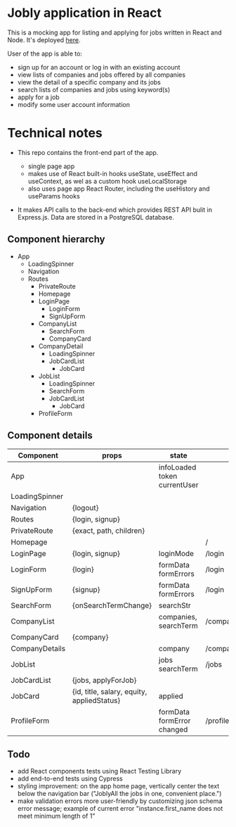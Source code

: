 # Jobly application in React

This is a mocking app for listing and applying for jobs written in React and Node. It's deployed [here](https://jobly.wuyiwang.me/).

User of the app is able to:

- sign up for an account or log in with an existing account
- view lists of companies and jobs offered by all companies
- view the detail of a specific company and its jobs
- search lists of companies and jobs using keyword(s)
- apply for a job
- modify some user account information

# Technical notes

- This repo contains the front-end part of the app.

  - single page app
  - makes use of React built-in hooks useState, useEffect and useContext, as wel as a custom hook useLocalStorage
  - also uses page app React Router, including the useHistory and useParams hooks

- It makes API calls to the back-end which provides REST API bulit in Express.js. Data are stored in a PostgreSQL database.

## Component hierarchy

- App
  - LoadingSpinner
  - Navigation
  - Routes
    - PrivateRoute
    - Homepage
    - LoginPage
      - LoginForm
      - SignUpForm
    - CompanyList
      - SearchForm
      - CompanyCard
    - CompanyDetail
      - LoadingSpinner
      - JobCardList
        - JobCard
    - JobList
      - LoadingSpinner
      - SearchForm
      - JobCardList
        - JobCard
    - ProfileForm

## Component details

| Component      | props                                      | state                              | route                   |
| -------------- | ------------------------------------------ | ---------------------------------- | ----------------------- |
| App            |                                            | infoLoaded<br>token<br>currentUser |                         |
| LoadingSpinner |                                            |                                    |                         |
| Navigation     | {logout}                                   |                                    |                         |
| Routes         | {login, signup}                            |                                    |                         |
| PrivateRoute   | {exact, path, children}                    |                                    |                         |
| Homepage       |                                            |                                    | /                       |
| LoginPage      | {login, signup}                            | loginMode                          | /login                  |
| LoginForm      | {login}                                    | formData<br>formErrors             | /login                  |
| SignUpForm     | {signup}                                   | formData<br>formErrors             | /login                  |
| SearchForm     | {onSearchTermChange}                       | searchStr                          |                         |
| CompanyList    |                                            | companies, searchTerm              | /companies              |
| CompanyCard    | {company}                                  |                                    |                         |
| CompanyDetails |                                            | company                            | /companies/:companyName |
| JobList        |                                            | jobs<br>searchTerm                 | /jobs                   |
| JobCardList    | {jobs, applyForJob}                        |                                    |                         |
| JobCard        | {id, title, salary, equity, appliedStatus} | applied                            |                         |
| ProfileForm    |                                            | formData<br>formError<br>changed   | /profile                |

## Todo

- add React components tests using React Testing Library
- add end-to-end tests using Cypress
- styling improvement: on the app home page, vertically center the text below the navigation bar ("JoblyAll the jobs in one, convenient place.")
- make validation errors more user-friendly by customizing json schema error message; example of current error "instance.first_name does not meet minimum length of 1"
